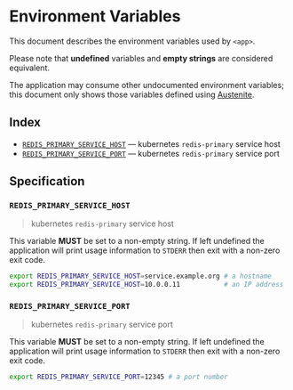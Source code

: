 # Environment Variables

This document describes the environment variables used by `<app>`.

Please note that **undefined** variables and **empty strings** are considered
equivalent.

The application may consume other undocumented environment variables; this
document only shows those variables defined using [Austenite].

[austenite]: https://github.com/env-iron/austenite

## Index

-   [`REDIS_PRIMARY_SERVICE_HOST`](#REDIS_PRIMARY_SERVICE_HOST) — kubernetes `redis-primary` service host
-   [`REDIS_PRIMARY_SERVICE_PORT`](#REDIS_PRIMARY_SERVICE_PORT) — kubernetes `redis-primary` service port

## Specification

### `REDIS_PRIMARY_SERVICE_HOST`

> kubernetes `redis-primary` service host

This variable **MUST** be set to a non-empty string.
If left undefined the application will print usage information to `STDERR` then
exit with a non-zero exit code.

```sh
export REDIS_PRIMARY_SERVICE_HOST=service.example.org # a hostname
export REDIS_PRIMARY_SERVICE_HOST=10.0.0.11           # an IP address
```

### `REDIS_PRIMARY_SERVICE_PORT`

> kubernetes `redis-primary` service port

This variable **MUST** be set to a non-empty string.
If left undefined the application will print usage information to `STDERR` then
exit with a non-zero exit code.

```sh
export REDIS_PRIMARY_SERVICE_PORT=12345 # a port number
```
